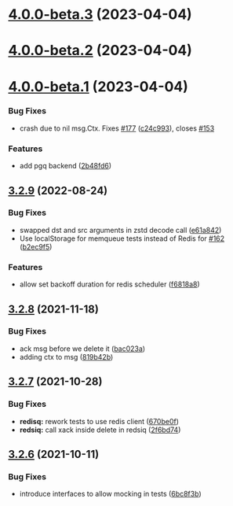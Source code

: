 # [4.0.0-beta.3](https://github.com/vmihailenco/taskq/compare/v4.0.0-beta.2...v4.0.0-beta.3) (2023-04-04)



# [4.0.0-beta.2](https://github.com/vmihailenco/taskq/compare/v4.0.0-beta.1...v4.0.0-beta.2) (2023-04-04)



# [4.0.0-beta.1](https://github.com/vmihailenco/taskq/compare/v3.2.9...v4.0.0-beta.1) (2023-04-04)


### Bug Fixes

* crash due to nil msg.Ctx. Fixes [#177](https://github.com/vmihailenco/taskq/issues/177) ([c24c993](https://github.com/vmihailenco/taskq/commit/c24c993ad9e1b9c4c3152f27b668a61697422501)), closes [#153](https://github.com/vmihailenco/taskq/issues/153)


### Features

* add pgq backend ([2b48fd6](https://github.com/vmihailenco/taskq/commit/2b48fd6bea47b96fc0e3f3cd2b82ba72c35e5155))



## [3.2.9](https://github.com/vmihailenco/taskq/compare/v3.2.8...v3.2.9) (2022-08-24)


### Bug Fixes

* swapped dst and src arguments in zstd decode call ([e61a842](https://github.com/vmihailenco/taskq/commit/e61a84219a8fe65444da5ca9b19571d2245633f2))
* Use localStorage for memqueue tests instead of Redis for [#162](https://github.com/vmihailenco/taskq/issues/162) ([b2ec9f5](https://github.com/vmihailenco/taskq/commit/b2ec9f53b0a3182b49c1c1510172e3ab6ac34b85))


### Features

* allow set backoff duration for redis scheduler ([f6818a8](https://github.com/vmihailenco/taskq/commit/f6818a888f92e6a78e022aae2083d202bfdd3726))



## [3.2.8](https://github.com/vmihailenco/taskq/compare/v3.2.7...v3.2.8) (2021-11-18)


### Bug Fixes

* ack msg before we delete it ([bac023a](https://github.com/vmihailenco/taskq/commit/bac023a71ba191e60f43ce3ca01a25d08d0a70c2))
* adding ctx to msg ([819b42b](https://github.com/vmihailenco/taskq/commit/819b42b66bf482187843670a4a2fc288e9173e29))



## [3.2.7](https://github.com/vmihailenco/taskq/compare/v3.2.6...v3.2.7) (2021-10-28)


### Bug Fixes

* **redisq:** rework tests to use redis client ([670be0f](https://github.com/vmihailenco/taskq/commit/670be0f0ba7ee729df4c6e89c0c571340914f936))
* **redsiq:** call xack inside delete in redsiq ([2f6bd74](https://github.com/vmihailenco/taskq/commit/2f6bd74c006132be6cbec74f9c4808888da34aff))



## [3.2.6](https://github.com/vmihailenco/taskq/compare/v3.2.5...v3.2.6) (2021-10-11)


### Bug Fixes

* introduce interfaces to allow mocking in tests ([6bc8f3b](https://github.com/vmihailenco/taskq/commit/6bc8f3b0462812996c39605c10428b43460696ff))



